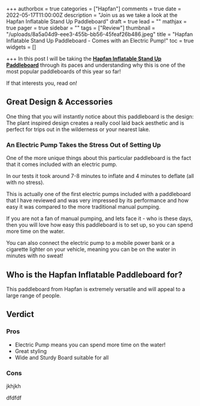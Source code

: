 +++
authorbox = true
categories = ["Hapfan"]
comments = true
date = 2022-05-17T11:00:00Z
description = "Join us as we take a look at the Hapfan Inflatable Stand Up Paddleboard"
draft = true
lead = ""
mathjax = true
pager = true
sidebar = ""
tags = ["Review"]
thumbnail = "/uploads/8a5a04d9-eee3-455b-bb56-45feaf26b486.jpeg"
title = "Hapfan Inflatable Stand Up Paddleboard - Comes with an Electric Pump!"
toc = true
widgets = []

+++
In this post I will be taking the [**Hapfan Inflatable Stand Up Paddleboard**](#) through its paces and understanding why this is one of the most popular paddleboards of this year so far!

If that interests you, read on!

## Great Design & Accessories

One thing that you will instantly notice about this paddleboard is the design: The plant inspired design creates a really cool laid back aesthetic and is perfect for trips out in the wilderness or your nearest lake.

### An Electric Pump Takes the Stress Out of Setting Up

One of the more unique things about this particular paddleboard is the fact that it comes included with an electric pump.  

In our tests it took around 7-8 minutes to inflate and 4 minutes to deflate (all with no stress).

This is actually one of the first electric pumps included with a paddleboard that I have reviewed and was very impressed by its performance and how easy it was compared to the more traditional manual pumping.

If you are not a fan of manual pumping, and lets face it - who is these days, then you will love how easy this paddleboard is to set up, so you can spend more time on the water.

You can also connect the electric pump to a mobile power bank or a cigarette lighter on your vehicle, meaning you can be on the water in minutes with no sweat!

## Who is the Hapfan Inflatable Paddleboard for?

This paddleboard from Hapfan is extremely versatile and will appeal to a large range of people.

## Verdict

### Pros

* Electric Pump means you can spend more time on the water!
* Great styling 
* Wide and Sturdy Board suitable for all

### Cons

jkhjkh

dfdfdf